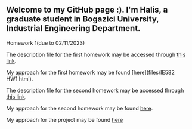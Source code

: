 ## Welcome to my GitHub page :). I'm Halis, a graduate student in Bogazici University, Industrial Engineering Department.

Homework 1(due to 02/11/2023)

The description file for the first homework may be accessed through [this link](files/IE582_Fall23_Homework1.pdf).

My approach for the first homework may be found [here](files/IE582 HW1.html).

The description file for the second homework may be accessed through [this link](files/IE582_Fall23_Homework2.pdf).

My approach for the second homework may be found [here](files/IE582hw2.html).

My approach for the project may be found [here](files/IE582_Project.pdf)

